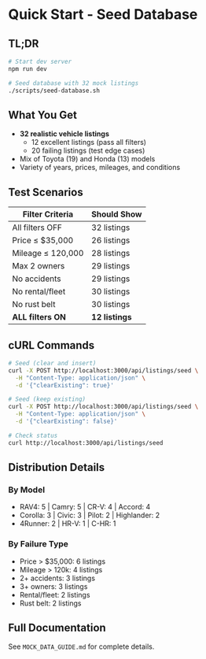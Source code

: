 # Quick Start - Seed Database

## TL;DR

```bash
# Start dev server
npm run dev

# Seed database with 32 mock listings
./scripts/seed-database.sh
```

## What You Get

- **32 realistic vehicle listings**
  - 12 excellent listings (pass all filters)
  - 20 failing listings (test edge cases)
- Mix of Toyota (19) and Honda (13) models
- Variety of years, prices, mileages, and conditions

## Test Scenarios

| Filter Criteria | Should Show |
|----------------|-------------|
| All filters OFF | 32 listings |
| Price ≤ $35,000 | 26 listings |
| Mileage ≤ 120,000 | 28 listings |
| Max 2 owners | 29 listings |
| No accidents | 29 listings |
| No rental/fleet | 30 listings |
| No rust belt | 30 listings |
| **ALL filters ON** | **12 listings** |

## cURL Commands

```bash
# Seed (clear and insert)
curl -X POST http://localhost:3000/api/listings/seed \
  -H "Content-Type: application/json" \
  -d '{"clearExisting": true}'

# Seed (keep existing)
curl -X POST http://localhost:3000/api/listings/seed \
  -H "Content-Type: application/json" \
  -d '{"clearExisting": false}'

# Check status
curl http://localhost:3000/api/listings/seed
```

## Distribution Details

### By Model
- RAV4: 5 | Camry: 5 | CR-V: 4 | Accord: 4
- Corolla: 3 | Civic: 3 | Pilot: 2 | Highlander: 2
- 4Runner: 2 | HR-V: 1 | C-HR: 1

### By Failure Type
- Price > $35,000: 6 listings
- Mileage > 120k: 4 listings
- 2+ accidents: 3 listings
- 3+ owners: 3 listings
- Rental/fleet: 2 listings
- Rust belt: 2 listings

## Full Documentation

See `MOCK_DATA_GUIDE.md` for complete details.
